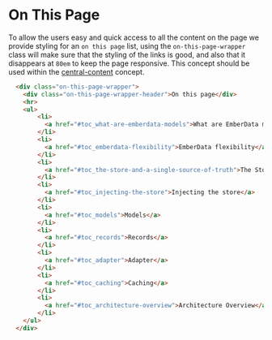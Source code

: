 # On This Page

To allow the users easy and quick access to all the content on the page we provide styling for an `on this page` list, using the `on-this-page-wrapper` class will make sure that the styling of the links is good, and also that it disappears at `80em` to keep the page responsive. This concept should be used within the [central-content](central-content) concept.

```html
  <div class="on-this-page-wrapper">
    <div class="on-this-page-wrapper-header">On this page</div>
    <hr>
    <ul>
        <li>
          <a href="#toc_what-are-emberdata-models">What are EmberData models?</a>
        </li>
        <li>
          <a href="#toc_emberdata-flexibility">EmberData flexibility</a>
        </li>
        <li>
          <a href="#toc_the-store-and-a-single-source-of-truth">The Store and a Single Source of Truth</a>
        </li>
        <li>
          <a href="#toc_injecting-the-store">Injecting the store</a>
        </li>
        <li>
          <a href="#toc_models">Models</a>
        </li>
        <li>
          <a href="#toc_records">Records</a>
        </li>
        <li>
          <a href="#toc_adapter">Adapter</a>
        </li>
        <li>
          <a href="#toc_caching">Caching</a>
        </li>
        <li>
          <a href="#toc_architecture-overview">Architecture Overview</a>
        </li>
    </ul>
  </div>
```
